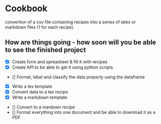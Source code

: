 # Cookbook
convertion of a csv file containing recipes into a series of latex or markdown files (1 for each recipe).

## How are things going - how soon will you be able to see the finished project

- [X] Create form and spreasheet & fill it with recipes
- [X] Create API to be able to get it using python scripts
- [] Format, label and classify the data properly using the dataframe
- [X] Write a tex template
- [X] Convert data to a tex recipe
- [X] Write a markdown template
- [] Convert to a mardown recipe
- [] Format everything into one document and be able to download it as a PDF
